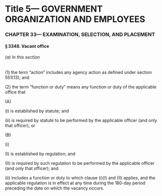 
# Title 5— GOVERNMENT ORGANIZATION AND EMPLOYEES
### CHAPTER 33— EXAMINATION, SELECTION, AND PLACEMENT
#### § 3348. Vacant office
###### (a) In this section

(1) the term “action” includes any agency action as defined under section 551(13); and

(2) the term “function or duty” means any function or duty of the applicable office that

(A)

(i) is established by statute; and

(ii) is required by statute to be performed by the applicable officer (and only that officer); or

(B)

(i)

(I) is established by regulation; and

(II) is required by such regulation to be performed by the applicable officer (and only that officer); and

(ii) includes a function or duty to which clause (i)(I) and (II) applies, and the applicable regulation is in effect at any time during the 180-day period preceding the date on which the vacancy occurs.
